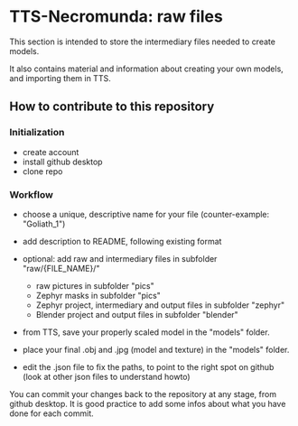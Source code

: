 # TTS-Necromunda: raw files
This section is intended to store the intermediary files needed to create models.

It also contains material and information about creating your own models, and importing them in TTS.


## How to contribute to this repository
### Initialization
- create account
- install github desktop
- clone repo


### Workflow
- choose a unique, descriptive name for your file (counter-example: "Goliath_1")
- add description to README, following existing format
- optional: add raw and intermediary files in subfolder "raw/{FILE_NAME}/"
	- raw pictures in subfolder "pics"
	- Zephyr masks in subfolder "pics"
	- Zephyr project, intermediary and output files in subfolder "zephyr"
	- Blender project and output files in subfolder "blender"
	
- from TTS, save your properly scaled model in the "models" folder.
- place your final .obj and .jpg (model and texture) in the "models" folder.
- edit the .json file to fix the paths, to point to the right spot on github (look at other json files to understand howto)

You can commit your changes back to the repository at any stage, from github desktop. It is good practice to add some infos about what you have done for each commit.
